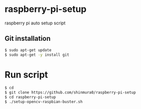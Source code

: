 # raspberry-pi-setup
raspberry pi auto setup script

## Git installation
```sh
$ sudo apt-get update
$ sudo apt-get -y install git
```

# Run script
```sh
$ cd
$ git clone https://github.com/shinmura0/raspberry-pi-setup
$ cd raspberry-pi-setup
$ ./setup-opencv-raspbian-buster.sh
```
